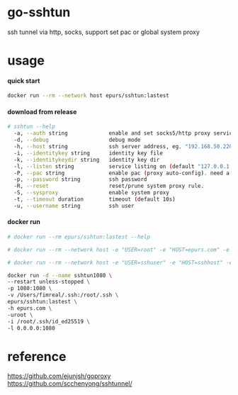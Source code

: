 # go-sshtun
ssh tunnel via http, socks, support set pac or global system proxy

# usage
#### quick start
```bash
docker run --rm --network host epurs/sshtun:lastest
```

#### download from release 

```bash
# sshtun --help
  -a, --auth string             enable and set socks5/http proxy service authentication, eg. "user:pass"
  -d, --debug                   debug mode
  -h, --host string             ssh server address, eg. "192.168.50.220:2222"
  -i, --identitykey string      identity key file
  -k, --identitykeydir string   identity key dir
  -l, --listen string           service listing on (default "127.0.0.1:1080")
  -P, --pac string              enable pac (proxy auto-config). need a pac url, like "http://127.0.0.1:8000/my.pac", or use embedded rules(gfw, tiny)
  -p, --password string         ssh password
  -R, --reset                   reset/prune system proxy rule.
  -S, --sysproxy                enable system proxy
  -t, --timeout duration        timeout (default 10s)
  -u, --username string         ssh user
```

#### docker run

```bash
# docker run --rm epurs/sshtun:lastest --help

# docker run --rm --network host -e "USER=root" -e "HOST=epurs.com" -e "PASSWORD=123456" -e "LISTEN=0.0.0.0:1080" epurs/sshtun:lastest

# docker run --rm --network host -e "USER=sshuser" -e "HOST=sshhost" -e "PASSWORD=sshpassword" -e "LISTEN=0.0.0.0:1080" -e "AUTH=user:password" epurs/sshtun:lastest

docker run -d --name sshtun1080 \
--restart unless-stopped \
-p 1080:1080 \
-v /Users/fimreal/.ssh:/root/.ssh \
epurs/sshtun:lastest \
-h epurs.com \
-uroot \
-i /root/.ssh/id_ed25519 \
-l 0.0.0.0:1080
```

# reference

https://github.com/ejunjsh/goproxy
https://github.com/scchenyong/sshtunnel/
